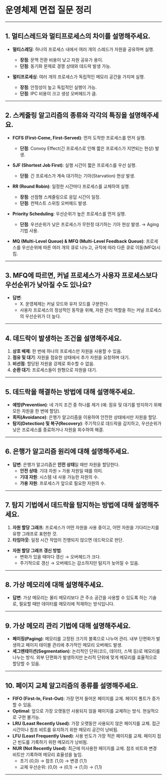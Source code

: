 # 운영체제 면접 질문 정리

---

## 1. 멀티스레드와 멀티프로세스의 차이를 설명해주세요.

- **멀티스레딩**: 하나의 프로세스 내에서 여러 개의 스레드가 자원을 공유하며 실행.
  - **장점**: 문맥 전환 비용이 낮고 자원 공유가 용이.
  - **단점**: 동기화 문제로 경쟁 상태와 데드락 발생 가능.

- **멀티프로세싱**: 여러 개의 프로세스가 독립적인 메모리 공간을 가지며 실행.
  - **장점**: 안정성이 높고 독립적인 실행이 가능.
  - **단점**: IPC 비용이 크고 생성 오버헤드가 큼.

---

## 2. 스케줄링 알고리즘의 종류와 각각의 특징을 설명해주세요.

- **FCFS (First-Come, First-Served)**: 먼저 도착한 프로세스를 먼저 실행.
  - **단점**: Convoy Effect(긴 프로세스로 인해 짧은 프로세스가 지연되는 현상) 발생.
  
- **SJF (Shortest Job First)**: 실행 시간이 짧은 프로세스를 우선 실행.
  - **단점**: 긴 프로세스가 계속 대기하는 기아(Starvation) 현상 발생.
  
- **RR (Round Robin)**: 일정한 시간마다 프로세스를 교체하여 실행.
  - **장점**: 선점형 스케줄링으로 응답 시간이 일정.
  - **단점**: 컨텍스트 스위칭 오버헤드 발생.
  
- **Priority Scheduling**: 우선순위가 높은 프로세스를 먼저 실행.
  - **단점**: 우선순위가 낮은 프로세스가 무한정 대기하는 기아 현상 발생. → Aging 기법 사용.
  
- **MQ (Multi-Level Queue) & MFQ (Multi-Level Feedback Queue)**: 프로세스를 우선순위에 따른 여러 개의 큐로 나누고, 규칙에 따라 다른 큐로 이동(MFQ)시킴.

---

## 3. MFQ에 따르면, 커널 프로세스가 사용자 프로세스보다 우선순위가 낮아질 수도 있나요?

- **답변**: 
  - X. 운영체제는 커널 모드와 유저 모드를 구분한다. 
  - 사용자 프로세스의 정상적인 동작을 위해, 자원 관리 역할을 하는 커널 프로세스의 우선순위가 더 높다.

---

## 4. 데드락이 발생하는 조건을 설명해주세요.

1. **상호 배제**: 한 번에 하나의 프로세스만 자원을 사용할 수 있음.
2. **점유 및 대기**: 자원을 점유한 상태에서 추가 자원을 요청하며 대기.
3. **비선점**: 할당된 자원을 강제로 회수할 수 없음.
4. **순환 대기**: 프로세스들이 원형으로 자원을 대기.

---

## 5. 데드락을 해결하는 방법에 대해 설명해주세요.

- **예방(Prevention)**: 네 가지 조건 중 하나를 제거 (예: 점유 및 대기를 방지하기 위해 모든 자원을 한 번에 할당).
- **회피(Avoidance)**: 은행가 알고리즘을 이용하여 안전한 상태에서만 자원을 할당.
- **탐지(Detection) 및 복구(Recovery)**: 주기적으로 데드락을 감지하고, 우선순위가 낮은 프로세스를 종료하거나 자원을 회수하여 해결.

---

## 6. 은행가 알고리즘 원리에 대해 설명해주세요.

- **답변**: 은행가 알고리즘은 **안전 상태**일 때만 자원을 할당한다.  
  - **안전 상태**: 기대 자원 > 가용 자원일 때를 의미.
  - **기대 자원**: 시스템 내 사용 가능한 자원의 수.
  - **가용 자원**: 프로세스가 앞으로 필요한 자원의 수.

---

## 7. 탐지 기법에서 데드락을 탐지하는 방법에 대해 설명해주세요.

1. **자원 할당 그래프**: 프로세스가 어떤 자원을 사용 중이고, 어떤 자원을 기다리는지를 유향 그래프로 표현한 것.
2. **타임아웃**: 일정 시간 작업이 진행되지 않으면 데드락으로 판단.

- **자원 할당 그래프 갱신 방법**:
  - 변화가 있을 때마다 갱신 → 오버헤드가 크다.
  - 주기적으로 갱신 → 오버헤드는 감소하지만 탐지가 늦어질 수 있음.

---

## 8. 가상 메모리에 대해 설명해주세요.

- **답변**: 가상 메모리는 물리 메모리보다 큰 주소 공간을 사용할 수 있도록 하는 기술로, 필요할 때만 데이터를 메모리에 적재하는 방식입니다.

---

## 9. 가상 메모리 관리 기법에 대해 설명해주세요.

- **페이징(Paging)**: 메모리를 고정된 크기의 블록으로 나누어 관리. 내부 단편화가 발생하고 페이지 테이블 관리에 추가적인 메모리 오버헤드 발생.
- **세그멘테이션(Segmentation)**: 논리적인 단위(코드, 데이터, 스택 등)로 메모리를 나누는 방식. 외부 단편화가 발생하지만 논리적 단위에 맞게 메모리를 효율적으로 할당할 수 있음.

---

## 10. 페이지 교체 알고리즘의 종류를 설명해주세요.

- **FIFO (First-In, First-Out)**: 가장 먼저 들어온 페이지를 교체. 페이지 폴트가 증가할 수 있음.
- **Optimal**: 앞으로 가장 오랫동안 사용되지 않을 페이지를 교체하는 방식. 현실적으로 구현 불가능.
- **LRU (Least Recently Used)**: 가장 오랫동안 사용되지 않은 페이지를 교체. 접근 시간이나 참조 비트를 유지하기 위한 메모리 공간이 낭비됨.
- **LFU (Least Frequently Used)**: 사용 빈도가 가장 적은 페이지를 교체. 페이지 접근 빈도를 기록하기 위한 메모리가 낭비됨.
- **NUR (Not Recently Used)**: 최근에 미사용한 페이지를 교체. 참조 비트와 변경 비트만 기록하여 메모리 효율성을 높임.
  - 초기 (0,0) → 참조 (1,0) → 변경 (1,1)
  - 교체 우선순위: (0,0) → (0,1) → (1,0) → (1,1)

---

